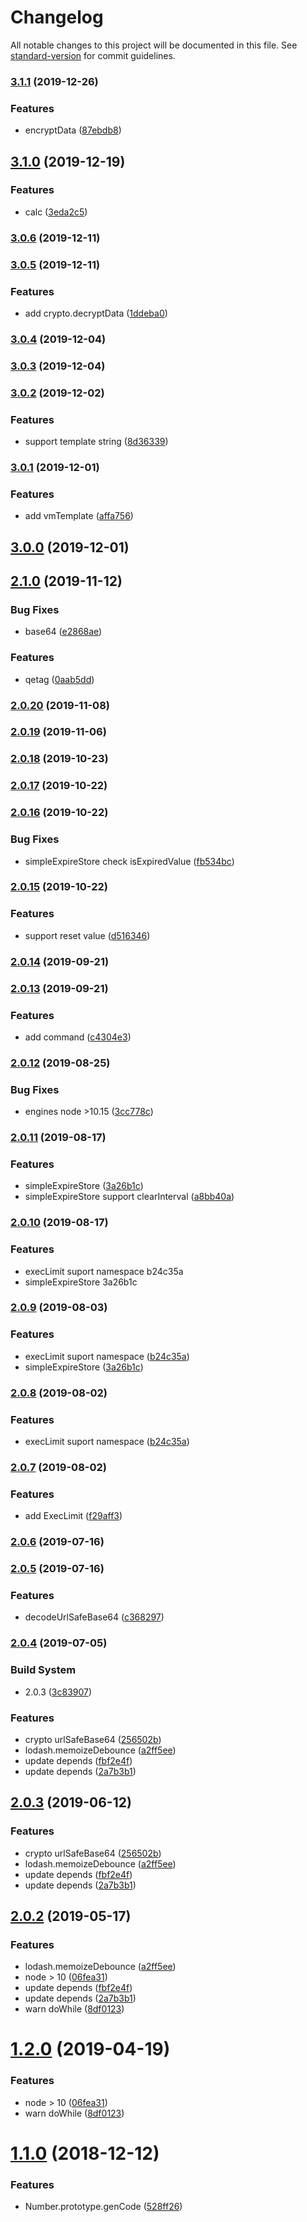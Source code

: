 # Changelog

All notable changes to this project will be documented in this file. See [standard-version](https://github.com/conventional-changelog/standard-version) for commit guidelines.

### [3.1.1](https://github.com/sqlwwx/pure-func/compare/v3.1.0...v3.1.1) (2019-12-26)


### Features

* encryptData ([87ebdb8](https://github.com/sqlwwx/pure-func/commit/87ebdb842bd18d00e7bd905c52dafefd5c8f2faf))

## [3.1.0](https://github.com/sqlwwx/x-lab/compare/v3.0.6...v3.1.0) (2019-12-19)


### Features

* calc ([3eda2c5](https://github.com/sqlwwx/x-lab/commit/3eda2c55d78064c7e2551f74ba5222d95dc9bf1e))

### [3.0.6](https://github.com/sqlwwx/pure-func/compare/v3.0.5...v3.0.6) (2019-12-11)

### [3.0.5](https://github.com/sqlwwx/pure-func/compare/v3.0.4...v3.0.5) (2019-12-11)


### Features

* add crypto.decryptData ([1ddeba0](https://github.com/sqlwwx/pure-func/commit/1ddeba05a263ceb7f5b093e8ed40ec6f2586f68e))

### [3.0.4](https://github.com/sqlwwx/pure-func/compare/v3.0.3...v3.0.4) (2019-12-04)

### [3.0.3](https://github.com/sqlwwx/pure-func/compare/v3.0.2...v3.0.3) (2019-12-04)

### [3.0.2](https://github.com/sqlwwx/pure-func/compare/v3.0.1...v3.0.2) (2019-12-02)


### Features

* support template string ([8d36339](https://github.com/sqlwwx/pure-func/commit/8d36339fc4b0f4bed83271708bb5a6d6ce187bf4))

### [3.0.1](https://github.com/sqlwwx/pure-func/compare/v3.0.0...v3.0.1) (2019-12-01)


### Features

* add vmTemplate ([affa756](https://github.com/sqlwwx/pure-func/commit/affa756464f8d7d0beb66f15870f54f8ec6feeb7))

## [3.0.0](https://github.com/sqlwwx/pure-func/compare/v2.1.0...v3.0.0) (2019-12-01)

## [2.1.0](https://github.com/sqlwwx/pure-func/compare/v2.0.20...v2.1.0) (2019-11-12)


### Bug Fixes

* base64 ([e2868ae](https://github.com/sqlwwx/pure-func/commit/e2868ae))


### Features

* qetag ([0aab5dd](https://github.com/sqlwwx/pure-func/commit/0aab5dd))

### [2.0.20](https://github.com/sqlwwx/pure-func/compare/v2.0.19...v2.0.20) (2019-11-08)

### [2.0.19](https://github.com/sqlwwx/pure-func/compare/v2.0.18...v2.0.19) (2019-11-06)

### [2.0.18](https://github.com/sqlwwx/pure-func/compare/v2.0.17...v2.0.18) (2019-10-23)

### [2.0.17](https://github.com/sqlwwx/pure-func/compare/v2.0.16...v2.0.17) (2019-10-22)

### [2.0.16](https://github.com/sqlwwx/pure-func/compare/v2.0.15...v2.0.16) (2019-10-22)


### Bug Fixes

* simpleExpireStore check isExpiredValue ([fb534bc](https://github.com/sqlwwx/pure-func/commit/fb534bc))

### [2.0.15](https://github.com/sqlwwx/pure-func/compare/v2.0.14...v2.0.15) (2019-10-22)


### Features

* support reset value ([d516346](https://github.com/sqlwwx/pure-func/commit/d516346))

### [2.0.14](https://github.com/sqlwwx/pure-func/compare/v2.0.13...v2.0.14) (2019-09-21)

### [2.0.13](https://github.com/sqlwwx/pure-func/compare/v2.0.12...v2.0.13) (2019-09-21)


### Features

* add command ([c4304e3](https://github.com/sqlwwx/pure-func/commit/c4304e3))

### [2.0.12](https://github.com/sqlwwx/pure-func/compare/v2.0.11...v2.0.12) (2019-08-25)


### Bug Fixes

* engines node >10.15 ([3cc778c](https://github.com/sqlwwx/pure-func/commit/3cc778c))

### [2.0.11](https://github.com/sqlwwx/pure-func/compare/v2.0.8...v2.0.11) (2019-08-17)


### Features

* simpleExpireStore ([3a26b1c](https://github.com/sqlwwx/pure-func/commit/3a26b1c))
* simpleExpireStore support clearInterval ([a8bb40a](https://github.com/sqlwwx/pure-func/commit/a8bb40a))

### [2.0.10](///compare/v2.0.7...v2.0.10) (2019-08-17)


### Features

* execLimit suport namespace b24c35a
* simpleExpireStore 3a26b1c

### [2.0.9](https://github.com/sqlwwx/pure-func/compare/v2.0.7...v2.0.9) (2019-08-03)


### Features

* execLimit suport namespace ([b24c35a](https://github.com/sqlwwx/pure-func/commit/b24c35a))
* simpleExpireStore ([3a26b1c](https://github.com/sqlwwx/pure-func/commit/3a26b1c))



### [2.0.8](https://github.com/sqlwwx/pure-func/compare/v2.0.7...v2.0.8) (2019-08-02)


### Features

* execLimit suport namespace ([b24c35a](https://github.com/sqlwwx/pure-func/commit/b24c35a))



### [2.0.7](https://github.com/sqlwwx/pure-func/compare/v2.0.6...v2.0.7) (2019-08-02)


### Features

* add ExecLimit ([f29aff3](https://github.com/sqlwwx/pure-func/commit/f29aff3))



### [2.0.6](https://github.com/sqlwwx/pure-func/compare/v2.0.5...v2.0.6) (2019-07-16)



### [2.0.5](https://github.com/sqlwwx/pure-func/compare/v2.0.4...v2.0.5) (2019-07-16)


### Features

* decodeUrlSafeBase64 ([c368297](https://github.com/sqlwwx/pure-func/commit/c368297))



### [2.0.4](https://github.com/sqlwwx/pure-func/compare/v1.2.0...v2.0.4) (2019-07-05)


### Build System

* 2.0.3 ([3c83907](https://github.com/sqlwwx/pure-func/commit/3c83907))


### Features

* crypto urlSafeBase64 ([256502b](https://github.com/sqlwwx/pure-func/commit/256502b))
* lodash.memoizeDebounce ([a2ff5ee](https://github.com/sqlwwx/pure-func/commit/a2ff5ee))
* update depends ([fbf2e4f](https://github.com/sqlwwx/pure-func/commit/fbf2e4f))
* update depends ([2a7b3b1](https://github.com/sqlwwx/pure-func/commit/2a7b3b1))



## [2.0.3](https://github.com/sqlwwx/pure-func/compare/v1.2.0...v2.0.3) (2019-06-12)


### Features

* crypto urlSafeBase64 ([256502b](https://github.com/sqlwwx/pure-func/commit/256502b))
* lodash.memoizeDebounce ([a2ff5ee](https://github.com/sqlwwx/pure-func/commit/a2ff5ee))
* update depends ([fbf2e4f](https://github.com/sqlwwx/pure-func/commit/fbf2e4f))
* update depends ([2a7b3b1](https://github.com/sqlwwx/pure-func/commit/2a7b3b1))



## [2.0.2](https://github.com/sqlwwx/pure-func/compare/v1.1.0...v2.0.2) (2019-05-17)


### Features

* lodash.memoizeDebounce ([a2ff5ee](https://github.com/sqlwwx/pure-func/commit/a2ff5ee))
* node > 10 ([06fea31](https://github.com/sqlwwx/pure-func/commit/06fea31))
* update depends ([fbf2e4f](https://github.com/sqlwwx/pure-func/commit/fbf2e4f))
* update depends ([2a7b3b1](https://github.com/sqlwwx/pure-func/commit/2a7b3b1))
* warn doWhile ([8df0123](https://github.com/sqlwwx/pure-func/commit/8df0123))



# [1.2.0](https://github.com/sqlwwx/pure-func/compare/v1.1.0...v1.2.0) (2019-04-19)


### Features

* node > 10 ([06fea31](https://github.com/sqlwwx/pure-func/commit/06fea31))
* warn doWhile ([8df0123](https://github.com/sqlwwx/pure-func/commit/8df0123))



<a name="1.1.0"></a>
# [1.1.0](https://github.com/sqlwwx/pure-func/compare/v1.0.15...v1.1.0) (2018-12-12)


### Features

* Number.prototype.genCode ([528ff26](https://github.com/sqlwwx/pure-func/commit/528ff26))
